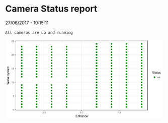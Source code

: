 Camera Status report
================
27/06/2017 - 10:15:11

    All cameras are up and running

![](camreport_files/figure-markdown_github/unnamed-chunk-2-1.png)
